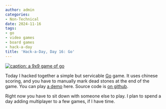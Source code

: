 ```yaml
---
author: admin
categories:
- Non-Technical
date: 2024-11-16
tags:
- go
- video games
- board games
- hack-a-day
title: 'Hack-a-Day, Day 16: Go'
---
```


[![caption: a 9x9 game of go](go-screenshot.png)](https://za3k.github.io/go/)

Today I hacked together a simple but servicable [Go](https://en.wikipedia.org/wiki/Go_(game)) game. It uses chinese scoring, and you have to manually mark dead stones at the end of the game. You can play [a demo](https://za3k.github.io/go/) here. Source code is [on github](https://github.com/za3k/go).

Right now you have to sit down with someone else to play. I plan to spend a day adding multiplayer to a few games, if I have time.
